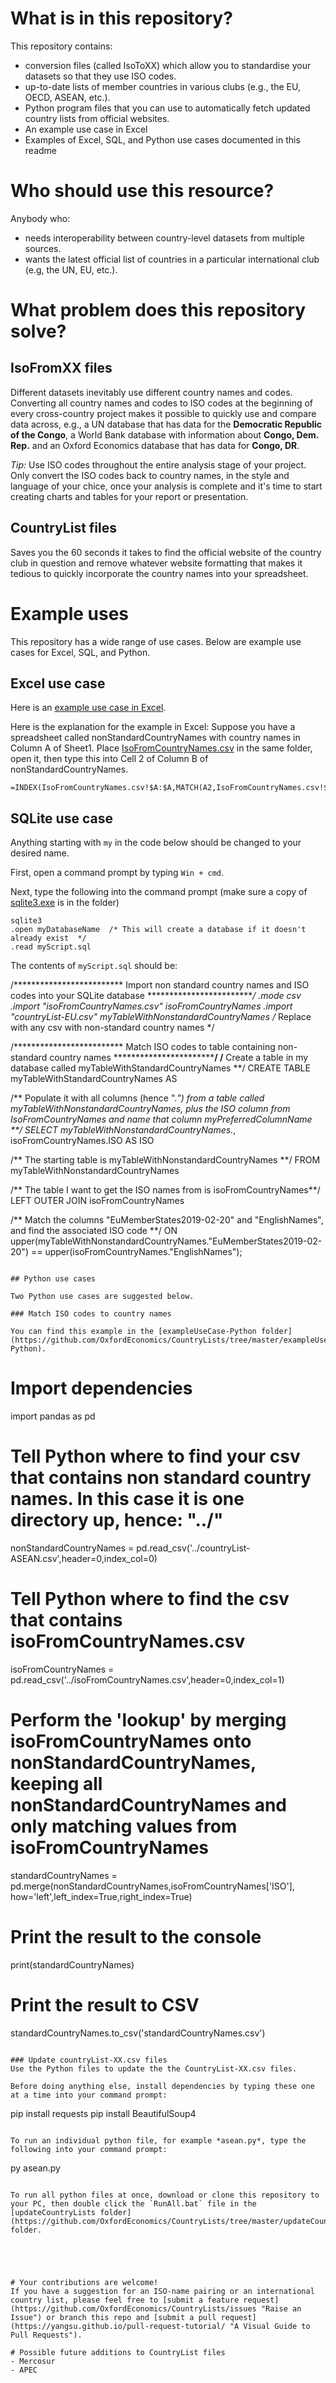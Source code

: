 # What is in this repository?
This repository contains:
- conversion files (called IsoToXX) which allow you to standardise your datasets so that they use ISO codes.
- up-to-date lists of member countries in various clubs (e.g., the EU, OECD, ASEAN, etc.).
- Python program files that you can use to automatically fetch updated country lists from official websites.
- An example use case in Excel
- Examples of Excel, SQL, and Python use cases documented in this readme

# Who should use this resource?
Anybody who:
- needs interoperability between country-level datasets from multiple sources.
- wants the latest official list of countries in a particular international club (e.g, the UN, EU, etc.).

# What problem does this repository solve?
## IsoFromXX files

Different datasets inevitably use different country names and codes. Converting all country names and codes to ISO codes at the beginning of every cross-country project makes it possible to quickly use and compare data across, e.g., a UN database that has data for the **Democratic Republic of the Congo**, a World Bank database with information about **Congo, Dem. Rep.** and an Oxford Economics database that has data for **Congo, DR**.

*Tip:* Use ISO codes throughout the entire analysis stage of your project. Only convert the ISO codes back to country names, in the style and language of your chice, once your analysis is complete and it's time to start creating charts and tables for your report or presentation.

## CountryList files

Saves you the 60 seconds it takes to find the official website of the country club in question and remove whatever website formatting that makes it tedious to quickly incorporate the country names into your spreadsheet.

# Example uses

This repository has a wide range of use cases. Below are example use cases for Excel, SQL, and Python.

## Excel use case

Here is an [example use case in Excel](https://github.com/OxfordEconomics/CountryLists/tree/master/exampleUseCase-Excel).  

Here is the explanation for the example in Excel: Suppose you have a spreadsheet called nonStandardCountryNames with country names in Column A of Sheet1. Place [IsoFromCountryNames.csv](https://github.com/OxfordEconomics/CountryLists/blob/master/IsoFromCountryNames.csv) in the same folder, open it, then type this into Cell 2 of Column B of nonStandardCountryNames.

```
=INDEX(IsoFromCountryNames.csv!$A:$A,MATCH(A2,IsoFromCountryNames.csv!$B:$B,0))
```

## SQLite use case

Anything starting with `my` in the code below should be changed to your desired name.

First, open a command prompt by typing `Win + cmd`.

Next, type the following into the command prompt (make sure a copy of [sqlite3.exe](https://www.sqlite.org/index.html) is in the folder)

```
sqlite3
.open myDatabaseName  /* This will create a database if it doesn't already exist  */
.read myScript.sql
```

The contents of `myScript.sql` should be:

/************************* Import non standard country names and ISO codes into your SQLite database *************************/
.mode csv
.import "isoFromCountryNames.csv" isoFromCountryNames
.import "countryList-EU.csv" myTableWithNonstandardCountryNames  /* Replace with any csv with non-standard country names  */

/************************* Match ISO codes to table containing non-standard country names *************************/
/** Create a table in my database called myTableWithStandardCountryNames **/
CREATE TABLE myTableWithStandardCountryNames AS

/** Populate it with all columns (hence ".*") from a table called myTableWithNonstandardCountryNames, plus the ISO column from IsoFromCountryNames and name that column myPreferredColumnName **/
SELECT myTableWithNonstandardCountryNames.*, isoFromCountryNames.ISO AS ISO

/** The starting table is myTableWithNonstandardCountryNames **/
FROM myTableWithNonstandardCountryNames

/** The table I want to get the ISO names from is isoFromCountryNames**/
LEFT OUTER JOIN isoFromCountryNames

/** Match the columns "EuMemberStates2019-02-20" and "EnglishNames", and find the associated ISO code **/
ON upper(myTableWithNonstandardCountryNames."EuMemberStates2019-02-20") == upper(isoFromCountryNames."EnglishNames");
```

## Python use cases

Two Python use cases are suggested below.

### Match ISO codes to country names

You can find this example in the [exampleUseCase-Python folder](https://github.com/OxfordEconomics/CountryLists/tree/master/exampleUseCase-Python).

```
# Import dependencies
import pandas as pd

# Tell Python where to find your csv that contains non standard country names. In this case it is one directory up, hence: "../"
nonStandardCountryNames = pd.read_csv('../countryList-ASEAN.csv',header=0,index_col=0)

# Tell Python where to find the csv that contains isoFromCountryNames.csv
isoFromCountryNames = pd.read_csv('../isoFromCountryNames.csv',header=0,index_col=1)

# Perform the 'lookup' by merging isoFromCountryNames onto nonStandardCountryNames, keeping all nonStandardCountryNames and only matching values from isoFromCountryNames
standardCountryNames = pd.merge(nonStandardCountryNames,isoFromCountryNames['ISO'], how='left',left_index=True,right_index=True)

# Print the result to the console
print(standardCountryNames)

# Print the result to CSV
standardCountryNames.to_csv('standardCountryNames.csv')

```

### Update countryList-XX.csv files
Use the Python files to update the the CountryList-XX.csv files.

Before doing anything else, install dependencies by typing these one at a time into your command prompt:

```
pip install requests
pip install BeautifulSoup4
```

To run an individual python file, for example *asean.py*, type the following into your command prompt:

```
py asean.py
```

To run all python files at once, download or clone this repository to your PC, then double click the `RunAll.bat` file in the [updateCountryLists folder](https://github.com/OxfordEconomics/CountryLists/tree/master/updateCountryLists) folder. 





# Your contributions are welcome!
If you have a suggestion for an ISO-name pairing or an international country list, please feel free to [submit a feature request](https://github.com/OxfordEconomics/CountryLists/issues "Raise an Issue") or branch this repo and [submit a pull request](https://yangsu.github.io/pull-request-tutorial/ "A Visual Guide to Pull Requests").

# Possible future additions to CountryList files
- Mercosur
- APEC
